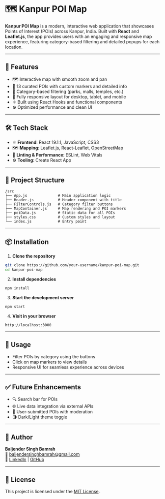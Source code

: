 # 🗺️ Kanpur POI Map

**Kanpur POI Map** is a modern, interactive web application that showcases Points of Interest (POIs) across Kanpur, India. Built with **React** and **Leaflet.js**, the app provides users with an engaging and responsive map experience, featuring category-based filtering and detailed popups for each location.

---

## 🚀 Features

- 🗺️ Interactive map with smooth zoom and pan
- 📍 13 curated POIs with custom markers and detailed info
- 🔎 Category-based filtering (parks, malls, temples, etc.)
- 📱 Fully responsive layout for desktop, tablet, and mobile
- ⚛️ Built using React Hooks and functional components
- ⚙️ Optimized performance and clean UI

---

## 🛠️ Tech Stack

- ⚛️ **Frontend**: React 19.1.1, JavaScript, CSS3  
- 🗺️ **Mapping**: Leaflet.js, React-Leaflet, OpenStreetMap  
- 🧹 **Linting & Performance**: ESLint, Web Vitals  
- ⚙️ **Tooling**: Create React App  

---

## 📁 Project Structure

```
/src
├── App.js              # Main application logic
├── Header.js           # Header component with title
├── FilterControls.js   # Category filter buttons
├── MapContainer.js     # Map rendering and POI markers
├── poiData.js          # Static data for all POIs
├── styles.css          # Custom styles and layout
└── index.js            # Entry point
```

---

## 📦 Installation

1. **Clone the repository**
```bash
git clone https://github.com/your-username/kanpur-poi-map.git
cd kanpur-poi-map
```

2. **Install dependencies**
```bash
npm install
```

3. **Start the development server**
```bash
npm start
```

4. **Visit in your browser**
```
http://localhost:3000
```

---

## 🎯 Usage

- Filter POIs by category using the buttons  
- Click on map markers to view details  
- Responsive UI for seamless experience across devices

---

## ✅ Future Enhancements

- 🔍 Search bar for POIs  
- 🌐 Live data integration via external APIs  
- 📝 User-submitted POIs with moderation  
- 🌗 Dark/Light theme toggle

---

## 👤 Author

**Baljender Singh Bamrah**  
📧 [baljendersinghbamrah@gmail.com](mailto:baljendersinghbamrah@gmail.com)  
🔗 [LinkedIn](https://linkedin.com/in/baljender-singh-bamrah) | [GitHub](https://github.com/Baljender-Singh-Bamrah)

---

## 📄 License

This project is licensed under the [MIT License](LICENSE).
